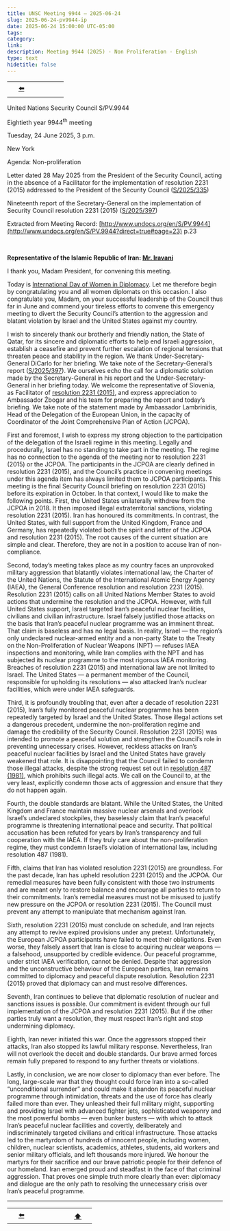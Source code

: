 ```yaml
---
title: UNSC Meeting 9944 – 2025-06-24
slug: 2025-06-24-pv9944-ip
date: 2025-06-24 15:00:00 UTC-05:00
tags: 
category: 
link: 
description: Meeting 9944 (2025) - Non Proliferation - English
type: text
hidetitle: false
---
```


<!-- 2025-06-24 meeting. Record of meeting available 2025-07-17 - 24 days. -->
 
<table><tr>
  <th scope="col" style="width: 50px;"><a href="/en/statement1/2025-03-12-pv9877-closed-ip/">⬅️</a></th>
  <th scope="col" style="width: 50px;"><a href=""></a></th> <!-- blank-->
</tr></table>


United Nations Security Council S/PV.9944

Eightieth year 9944<sup>th</sup> meeting

Tuesday, 24 June 2025, 3 p.m.

New York

Agenda: Non-proliferation

Letter dated 28 May 2025 from the President of the Security Council, acting in the absence of a Facilitator for the implementation of resolution 2231 (2015) addressed to the President of the Security Council ([S/2025/335](https://docs.un.org/en/S/2025/335))

Nineteenth report of the Secretary-General on the implementation of Security Council resolution 2231 (2015) ([S/2025/397](https://docs.un.org/en/S/2025/397))


Extracted from Meeting Record: [http://www.undocs.org/en/S/PV.9944](http://www.undocs.org/en/S/PV.9944?direct=true#page=23) p.23

<br>

**Representative of the Islamic Republic of Iran: [Mr. Iravani](https://en.wikipedia.org/wiki/Amir-Saeid_Iravani)**


I thank you, Madam President, for convening this meeting.

Today is [International Day of Women in Diplomacy](https://www.un.org/en/observances/women-in-diplomacy-day). Let me therefore begin by congratulating you and all women diplomats on this occasion. I also congratulate you, Madam, on your successful leadership of the Council thus far in June and commend your tireless efforts to convene this emergency meeting to divert the Security Council’s attention to the aggression and blatant violation by Israel and the United States against my country.

I wish to sincerely thank our brotherly and friendly nation, the State of Qatar, for its sincere and diplomatic efforts to help end Israeli aggression, establish a ceasefire and prevent further escalation of regional tensions that threaten peace and stability in the region. We thank Under-Secretary-General DiCarlo for her briefing. We take note of the Secretary-General’s report ([S/2025/397](https://docs.un.org/en/S/2025/397)). We ourselves echo the call for a diplomatic solution made by the Secretary-General in his report and the Under-Secretary-General in her briefing today. We welcome the representative of Slovenia, as Facilitator of [resolution 2231 (2015)](https://digitallibrary.un.org/record/797839/files/S_RES_2231_%282015%29-EN.pdf), and express appreciation to Ambassador Žbogar and his team for preparing the report and today’s briefing. We take note of the statement made by Ambassador Lambrinidis, Head of the Delegation of the European Union, in the capacity of Coordinator of the Joint Comprehensive Plan of Action (JCPOA).

First and foremost, I wish to express my strong objection to the participation of the delegation of the Israeli regime in this meeting. Legally and procedurally, Israel has no standing to take part in the meeting. The regime has no connection to the agenda of the meeting nor to resolution 2231 (2015) or the JCPOA. The participants in the JCPOA are clearly defined in resolution 2231 (2015), and the Council’s practice in convening meetings under this agenda item has always limited them to JCPOA participants. This meeting is the final Security Council briefing on resolution 2231 (2015) before its expiration in October. In that context, I would like to make the following points. First, the United States unilaterally withdrew from the JCPOA in 2018. It then imposed illegal extraterritorial sanctions, violating resolution 2231 (2015). Iran has honoured its commitments. In contrast, the United States, with full support from the United Kingdom, France and Germany, has repeatedly violated both the spirit and letter of the JCPOA and resolution 2231 (2015). The root causes of the current situation are simple and clear. Therefore, they are not in a position to accuse Iran of non-compliance.

Second, today’s meeting takes place as my country faces an unprovoked military aggression that blatantly violates international law, the Charter of the United Nations, the Statute of the International Atomic Energy Agency (IAEA), the General Conference resolution and resolution 2231 (2015). Resolution 2231 (2015) calls on all United Nations Member States to avoid actions that undermine the resolution and the JCPOA. However, with full United States support, Israel targeted Iran’s peaceful nuclear facilities, civilians and civilian infrastructure. Israel falsely justified those attacks on the basis that Iran’s peaceful nuclear programme was an imminent threat. That claim is baseless and has no legal basis. In reality, Israel — the region’s only undeclared nuclear-armed entity and a non-party State to the Treaty on the Non-Proliferation of Nuclear Weapons (NPT) — refuses IAEA inspections and monitoring, while Iran complies with the NPT and has subjected its nuclear programme to the most rigorous IAEA monitoring. Breaches of resolution 2231 (2015) and international law are not limited to Israel. The United States — a permanent member of the Council, responsible for upholding its resolutions — also attacked Iran’s nuclear facilities, which were under IAEA safeguards.

Third, it is profoundly troubling that, even after a decade of resolution 2231 (2015), Iran’s fully monitored peaceful nuclear programme has been repeatedly targeted by Israel and the United States. Those illegal actions set a dangerous precedent, undermine the non-proliferation regime and damage the credibility of the Security Council. Resolution 2231 (2015) was intended to promote a peaceful solution and strengthen the Council’s role in preventing unnecessary crises. However, reckless attacks on Iran’s peaceful nuclear facilities by Israel and the United States have gravely weakened that role. It is disappointing that the Council failed to condemn those illegal attacks, despite the strong request set out in [resolution 487 (1981)](https://digitallibrary.un.org/record/22225/files/S_RES_487%281981%29-EN.pdf), which prohibits such illegal acts. We call on the Council to, at the very least, explicitly condemn those acts of aggression and ensure that they do not happen again.

Fourth, the double standards are blatant. While the United States, the United Kingdom and France maintain massive nuclear arsenals and overlook Israel’s undeclared stockpiles, they baselessly claim that Iran’s peaceful programme is threatening international peace and security. That political accusation has been refuted for years by Iran’s transparency and full cooperation with the IAEA. If they truly care about the non-proliferation regime, they must condemn Israel’s violation of international law, including resolution 487 (1981).

Fifth, claims that Iran has violated resolution 2231 (2015) are groundless. For the past decade, Iran has upheld resolution 2231 (2015) and the JCPOA. Our remedial measures have been fully consistent with those two instruments and are meant only to restore balance and encourage all parties to return to their commitments. Iran’s remedial measures must not be misused to justify new pressure on the JCPOA or resolution 2231 (2015). The Council must prevent any attempt to manipulate that mechanism against Iran.

Sixth, resolution 2231 (2015) must conclude on schedule, and Iran rejects any attempt to revive expired provisions under any pretext. Unfortunately, the European JCPOA participants have failed to meet their obligations. Even worse, they falsely assert that Iran is close to acquiring nuclear weapons — a falsehood, unsupported by credible evidence. Our peaceful programme, under strict IAEA verification, cannot be denied. Despite that aggression and the unconstructive behaviour of the European parties, Iran remains committed to diplomacy and peaceful dispute resolution. Resolution 2231 (2015) proved that diplomacy can and must resolve differences. 

Seventh, Iran continues to believe that diplomatic resolution of nuclear and sanctions issues is possible. Our commitment is evident through our full implementation of the JCPOA and resolution 2231 (2015). But if the other parties truly want a resolution, they must respect Iran’s right and stop undermining diplomacy. 

Eighth, Iran never initiated this war. Once the aggressors stopped their attacks, Iran also stopped its lawful military response. Nevertheless, Iran will not overlook the deceit and double standards. Our brave armed forces remain fully prepared to respond to any further threats or violations.

Lastly, in conclusion, we are now closer to diplomacy than ever before. The long, large-scale war that they thought could force Iran into a so-called “unconditional surrender” and could make it abandon its peaceful nuclear programme through intimidation, threats and the use of force has clearly failed more than ever. They unleashed their full military might, supporting and providing Israel with advanced fighter jets, sophisticated weaponry and the most powerful bombs — even bunker busters — with which to attack Iran’s peaceful nuclear facilities and covertly, deliberately and indiscriminately targeted civilians and critical infrastructure. Those attacks led to the martyrdom of hundreds of innocent people, including women, children, nuclear scientists, academics, athletes, students, aid workers and senior military officials, and left thousands more injured. We honour the martyrs for their sacrifice and our brave patriotic people for their defence of our homeland. Iran emerged proud and steadfast in the face of that criminal aggression. That proves one simple truth more clearly than ever: diplomacy and dialogue are the only path to resolving the unnecessary crisis over Iran’s peaceful programme.

<hr>
<table><tr>
  <th scope="col" style="width: 50px;"><a href="/en/statement1/2025-03-12-pv9877-closed-ip/">⬅️</a></th> 
  <th scope="col" style="width: 50px;"><a href=""></a></th> <!-- blank--> 
  <th scope="col" style="width: 50px;"><a href="/en/statement1/2025-06-24-pv9944-ip/">⬆️</a></th>      
</tr></table>
